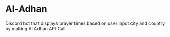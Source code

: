 # Al-Adhan
Discord bot that displays prayer times based on user input city and country by making Al Adhan API Call
